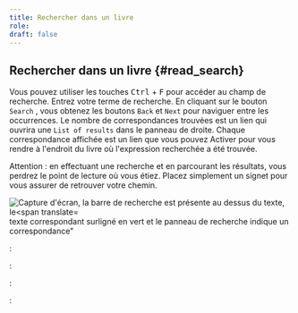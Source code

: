 ```yaml
---
title: Rechercher dans un livre
role: 
draft: false
---
```


## Rechercher dans un livre {#read_search}

Vous pouvez utiliser les touches <kbd>Ctrl</kbd> + <kbd>F</kbd> pour accéder au champ de recherche. Entrez votre terme de recherche. En cliquant sur le bouton `Search` , vous obtenez les boutons `Back` et `Next` pour naviguer entre les occurrences. Le nombre de correspondances trouvées est un lien qui ouvrira une `List of results` dans le panneau de droite. Chaque correspondance affichée est un lien que vous pouvez Activer pour vous rendre à l'endroit du livre où l'expression recherchée a été trouvée.

 Attention : en effectuant une recherche et en parcourant les résultats, vous perdrez le point de lecture où vous étiez. Placez simplement un signet pour vous assurer de retrouver votre chemin. 

<img src="../../resources/images/local-fr/thorium-search-navpanel.png" alt="Capture d'écran, la barre de recherche est présente au dessus du texte, le&lt;span translate=" /> texte correspondant surligné en vert et le panneau de recherche indique un<br/>correspondance" 



:

:

:

:
 
